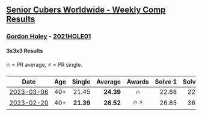 <style>table {white-space: nowrap;}</style>
<link rel="stylesheet" type="text/css" href="/scw-comp/css/flags.css" />

## [Senior Cubers Worldwide - Weekly Comp Results](/scw-comp/results/)
### [Gordon Holey](README.md) - [2021HOLE01](https://www.worldcubeassociation.org/persons/2021HOLE01?event=333)

#### 3x3x3 Results

<span style="white-space: nowrap;">🔥 = PR average</span>, <span style="white-space: nowrap;">⚡ = PR single</span>.

| Date | Age | Single | Average | Awards | Solve 1 | Solve 2 | Solve 3 | Solve 4 | Solve 5 | Video |
| :--: | :--: | --: | --: | :--: | --: | --: | --: | --: | --: | :-- |
| [2023-03-06](../../results/2023-03-06/333.md) | 40+ | 21.45 | **24.39** | 🔥 | 22.68 | 22.92 | 28.86 | 21.45 | 27.58 | [Desktop](https://www.facebook.com/766997877/videos/1750397598688642) / [Mobile](https://m.facebook.com/766997877/videos/1750397598688642) |
| [2023-02-20](../../results/2023-02-20/333.md) | 40+ | **21.39** | **26.52** | 🔥 ⚡ | 26.85 | 36.14 | 31.05 | **21.39** | 21.66 | [Desktop](https://www.facebook.com/events/569225115154363/permalink/574076274669247) / [Mobile](https://m.facebook.com/events/569225115154363?view=permalink&id=574076274669247) |


<!-- Global site tag (gtag.js) - Google Analytics -->
<script async src="https://www.googletagmanager.com/gtag/js?id=UA-86348435-3"></script>
<script>window.dataLayer = window.dataLayer || []; function gtag() {dataLayer.push(arguments);} gtag('js', new Date()); gtag('config', 'UA-86348435-3');</script>
